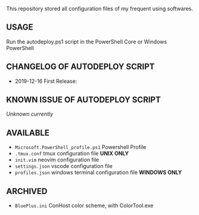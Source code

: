 This repository stored all configuration files of my frequent using softwares.

## USAGE
Run the autodeploy.ps1 script in the PowerShell Core or Windows PowerShell

## CHANGELOG OF AUTODEPLOY SCRIPT
- 2019-12-16 First Release:

## KNOWN ISSUE OF AUTODEPLOY SCRIPT
_Unknown currently_

## AVAILABLE
- `Microsoft.PowerShell_profile.ps1` Powershell Profile
- `.tmux.conf` tmux configuration file **UNIX ONLY**
- `init.vim` neovim configuration file
- `settings.json` vscode configuration file
- `profiles.json` windows terminal configuration file **WINDOWS ONLY**

## ARCHIVED
- `BluePlus.ini` ConHost color scheme, with ColorTool.exe 
